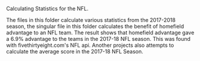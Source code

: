 Calculating Statistics for the NFL.
 
The files in this folder calculate various statistics from the 2017-2018 season, the singular file in this folder calculates the benefit of homefield advantage to an NFL team. The result shows that homefield advantage gave a 6.9% advantage to the teams in the 2017-18 NFL season. This was found with fivethirtyeight.com's NFL api.
Another projects also attempts to calculate the average score in the 2017-18 NFL Season.
